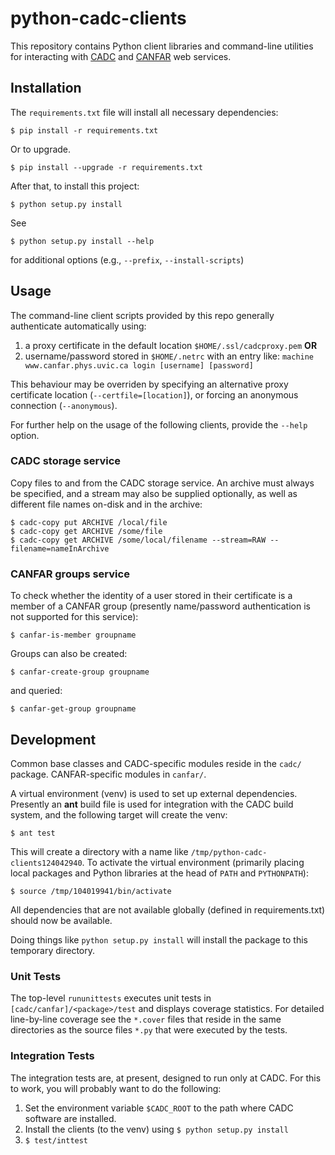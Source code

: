 # python-cadc-clients
This repository contains Python client libraries and command-line utilities for interacting with [CADC](http://www.cadc-ccda.hia-iha.nrc-cnrc.gc.ca/) and [CANFAR](http://canfar.phys.uvic.ca/) web services.

## Installation
The `requirements.txt` file will install all necessary dependencies:
```
$ pip install -r requirements.txt
```

Or to upgrade.
```
$ pip install --upgrade -r requirements.txt
```

After that, to install this project:
```
$ python setup.py install
```

See
```
$ python setup.py install --help
```
for additional options (e.g., `--prefix`, `--install-scripts`)

## Usage
The command-line client scripts provided by this repo generally authenticate automatically using:

1. a proxy certificate in the default location `$HOME/.ssl/cadcproxy.pem` **OR**
2. username/password stored in `$HOME/.netrc` with an entry like:
        `machine www.canfar.phys.uvic.ca login [username] [password]` 

This behaviour may be overriden by specifying an alternative proxy certificate location (`--certfile=[location]`), or forcing an anonymous connection (`--anonymous`).

For further help on the usage of the following clients, provide the `--help` option.

### CADC storage service
Copy files to and from the CADC storage service. An archive must always be specified, and a stream may also be supplied optionally, as well as different file names on-disk and in the archive:

```
$ cadc-copy put ARCHIVE /local/file
$ cadc-copy get ARCHIVE /some/file
$ cadc-copy get ARCHIVE /some/local/filename --stream=RAW --filename=nameInArchive
```

### CANFAR groups service
To check whether the identity of a user stored in their certificate is a member of a CANFAR group (presently name/password authentication is not supported for this service):
```
$ canfar-is-member groupname
```

Groups can also be created:
```
$ canfar-create-group groupname
```
and queried:
```
$ canfar-get-group groupname
```

## Development
Common base classes and CADC-specific modules reside in the `cadc/` package. CANFAR-specific modules in `canfar/`.

A virtual environment (venv) is used to set up external dependencies. Presently an **ant** build file is used for integration with the CADC build system, and the following target will create the venv:
```
$ ant test
```
This will create a directory with a name like `/tmp/python-cadc-clients124042940`. To activate the virtual environment (primarily placing local packages and Python libraries at the head of `PATH` and `PYTHONPATH`):
```
$ source /tmp/104019941/bin/activate
```
All dependencies that are not available globally (defined in requirements.txt) should now be available.

Doing things like `python setup.py install` will install the package to this temporary directory.

### Unit Tests
The top-level `rununittests` executes unit tests in `[cadc/canfar]/<package>/test` and displays coverage statistics. For detailed line-by-line coverage see the `*.cover` files that reside in the same directories as the source files `*.py` that were executed by the tests.

### Integration Tests
The integration tests are, at present, designed to run only at CADC. For this to work, you will probably want to do the following:
1. Set the environment variable `$CADC_ROOT` to the path where CADC software are installed.
2. Install the clients (to the venv) using `$ python setup.py install`
3. `$ test/inttest`
